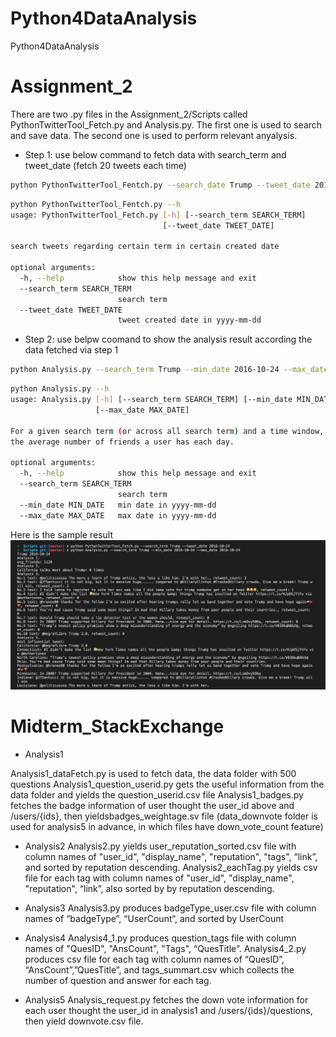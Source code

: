 # Python4DataAnalysis
Python4DataAnalysis

# Assignment_2
There are two .py files in the Assignment_2/Scripts called PythonTwitterTool_Fetch.py and Analysis.py. 
The first one is used to search and save data. The second one is used to perform relevant anyalysis.
* Step 1: use below command to fetch data with search_term and tweet_date (fetch 20 tweets each time)
```sh
python PythonTwitterTool_Fentch.py --search_date Trump --tweet_date 2016-10-24
```
```sh
python PythonTwitterTool_Fentch.py --h
usage: PythonTwitterTool_Fetch.py [-h] [--search_term SEARCH_TERM]
                                  [--tweet_date TWEET_DATE]

search tweets regarding certain term in certain created date

optional arguments:
  -h, --help            show this help message and exit
  --search_term SEARCH_TERM
                        search term
  --tweet_date TWEET_DATE
                        tweet created date in yyyy-mm-dd
```
* Step 2: use belpw coomand to show the analysis result according the data fetched via step 1
```sh
python Analysis.py --search_term Trump --min_date 2016-10-24 --max_date 2016-10-24
```
```sh
python Analysis.py --h
usage: Analysis.py [-h] [--search_term SEARCH_TERM] [--min_date MIN_DATE]
                   [--max_date MAX_DATE]

For a given search term (or across all search term) and a time window, what is
the average number of friends a user has each day.

optional arguments:
  -h, --help            show this help message and exit
  --search_term SEARCH_TERM
                        search term
  --min_date MIN_DATE   min date in yyyy-mm-dd
  --max_date MAX_DATE   max date in yyyy-mm-dd
```
Here is the sample result
![alt tag](https://github.com/yssdnj/Python4DataAnalysis/blob/master/Assignment_2/sample.png)

# Midterm_StackExchange

* Analysis1

Analysis1_dataFetch.py is used to fetch data, the data folder with 500 questions
Analysis1_question_userid.py gets the useful information from the data folder and yields the question_userid.csv file
Analysis1_badges.py fetches the badge information of user thought the user_id above and /users/{ids}, then yieldsbadges_weightage.sv file
(data_downvote folder is used for analysis5 in advance, in which files have down_vote_count feature)

* Analysis2
Analysis2.py yields user_reputation_sorted.csv file with column names of "user_id", "display_name", "reputation", "tags", “link”, and sorted by reputation descending.
Analysis2_eachTag.py yields csv file for each tag with column names of "user_id", "display_name", "reputation", “link”, also sorted by by reputation descending.

* Analysis3
Analysis3.py produces badgeType_user.csv file with column names of “badgeType”, “UserCount“, and sorted by UserCount

* Analysis4
Analysis4_1.py produces question_tags file with column names of "QuesID", "AnsCount", "Tags", “QuesTitle”.
Analysis4_2.py produces csv file for each tag with column names of “QuesID”, “AnsCount”,”QuesTitle”, and tags_summart.csv which collects the number of question and answer for each tag.

* Analysis5
Analysis_request.py fetches the down vote information for each user thought the user_id in analysis1 and /users/{ids}/questions, then yield downvote.csv file.
